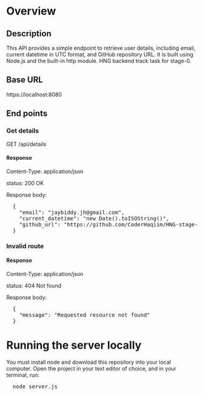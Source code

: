 <b><h1>Overview</h1></b>
<b><h2>Description</h2></b>
<p>
  This API provides a simple endpoint to retrieve user details, including email, current datetime in UTC format, and GitHub repository URL. It is built using Node.js and the built-in http module. HNG backend track task for stage-0.
</p>

<b><h2>Base URL</h2></b>
<p>
  https://localhost:8080
</p>

<b><h2>End points</h2></b>
<b><h3>Get details</h3></b>
<p>
  GET /api/details
</p>

<b><h4>Response</h4></b>
  <p></p>Content-Type: application/json<p></p>
  <p></p>status: 200 OK</p>
  
  Response body:
<pre>
  {
    "email": "jaybiddy.jh@gmail.com",
    "current_datetime": "new Date().toISOString()", 
    "github_url": "https://github.com/CoderHaqiim/HNG-stage-0-0"
  }
</pre>

<b><h3>Invalid route</h3></b>
<b><h4>Response</h4></b>
  <p></p>Content-Type: application/json<p></p>
  <p></p>status: 404 Not found</p>

  Response body:
<pre>
  {
    "message": "Requested resource not found"
  }
</pre>

<b><h1>Running the server locally</h1></b>
You must install node and download this repository into your local computer. 
Open the project in your text editor of choice, and in your terminal, run:
<pre>
  node server.js
</pre>
